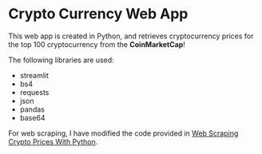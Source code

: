 # Crypto Currency Web App

This web app is created in Python, and retrieves cryptocurrency prices for the top 100 cryptocurrency from the **CoinMarketCap**!

The following libraries are used:
* streamlit
* bs4
* requests
* json
* pandas
* base64

For web scraping, I have modified the code provided in [Web Scraping Crypto Prices With Python](https://tommycc.medium.com/web-scraping-crypto-prices-with-python-41072ea5b5bf).
